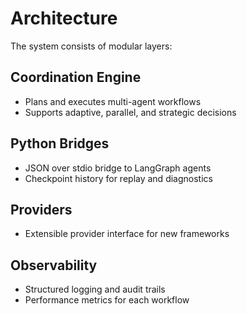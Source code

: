 # Architecture

The system consists of modular layers:

## Coordination Engine
- Plans and executes multi-agent workflows
- Supports adaptive, parallel, and strategic decisions

## Python Bridges
- JSON over stdio bridge to LangGraph agents
- Checkpoint history for replay and diagnostics

## Providers
<!-- LangGraph-only: non-LangGraph model adapters removed -->
- Extensible provider interface for new frameworks

## Observability
- Structured logging and audit trails
- Performance metrics for each workflow
